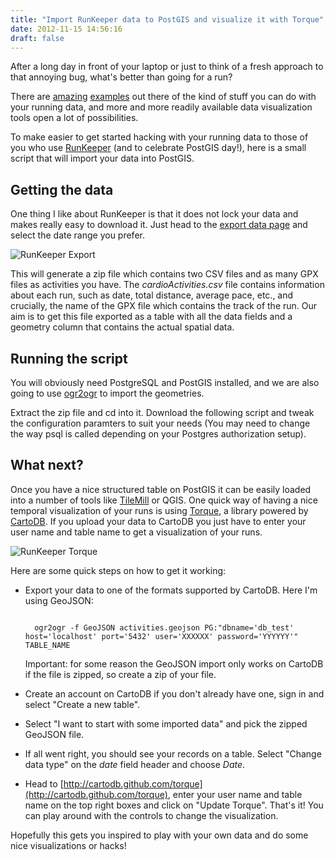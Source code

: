 ```yaml
---
title: "Import RunKeeper data to PostGIS and visualize it with Torque"
date: 2012-11-15 14:56:16
draft: false
---
```


After a long day in front of your laptop or
just to think of a fresh approach to that annoying bug, what's better than going
for a run?

There are [amazing][1] [examples][2] out there of the kind of stuff you can do with your
running data, and more and more readily available data visualization tools open
a lot of possibilities.

To make easier to get started hacking with your running data to those of you
who use [RunKeeper][3] (and to celebrate PostGIS day!), here is a small script that will import your data into
PostGIS.


## Getting the data

One thing I like about RunKeeper is that it does not lock your data and makes
really easy to download it. Just head to the [export data page][4] and select
the date range you prefer.

<div class="image">
<img src="/img/posts/runkeeper_export.png" alt="RunKeeper Export" title="RunKeeper Export Data"/>
</div>

This will generate a zip file which contains two CSV files and as many GPX
files as activities you have. The _cardioActivities.csv_ file contains
information about each run, such as date, total distance, average pace, etc.,
and crucially, the name of the GPX file which contains the track of the run.
Our aim is to get this file exported as a table with all the data fields and a
geometry column that contains the actual spatial data.


## Running the script

You will obviously need PostgreSQL and PostGIS installed, and we are also going
to use [ogr2ogr][5] to import the geometries.

Extract the zip file and cd into it. Download the following script and tweak
the configuration paramters to suit your needs (You may need to change the way
psql is called depending on your Postgres authorization setup).

<script src="https://gist.github.com/4077761.js"> </script>

## What next?

Once you have a nice structured table on PostGIS it can be easily loaded into a number of tools like [TileMill][6] or QGIS.
One quick way of having a nice temporal visualization of your runs is using [Torque][7], a library powered by [CartoDB][8].
If you upload your data to CartoDB you just have to enter your user name and table name to get a visualization of your runs.

<div class="image">
<img src="/img/posts/runkeeper_torque.png" alt="RunKeeper Torque" title="RunKeeper Torque"/>
</div>

Here are some quick steps on how to get it working:

* Export your data to one of the formats supported by CartoDB. Here I'm using GeoJSON:

    <pre><code>
    ogr2ogr -f GeoJSON activities.geojson PG:"dbname='db_test' host='localhost' port='5432' user='XXXXXX' password='YYYYYY'" TABLE_NAME</code></pre>

    Important: for some reason the GeoJSON import only works on CartoDB if the file is zipped, so create a zip of your file.

* Create an account on CartoDB if you don't already have one, sign in and select "Create a new table".

* Select "I want to start with some imported data" and pick the zipped GeoJSON file.

* If all went right, you should see your records on a table. Select "Change data type" on the _date_ field header and choose _Date_.

* Head to [http://cartodb.github.com/torque](http://cartodb.github.com/torque), enter your user name and table name on the top right boxes
and click on "Update Torque". That's it! You can play around with the controls to change the visualization.

Hopefully this gets you inspired to play with your own data and do some nice visualizations or hacks!

[1]: http://brunosan.eu/2012/10/29/Running-a-marathon/
[2]: http://mapbox.com/blog/2012-08-28-running-maps/
[3]: http://runkeeper.com
[4]: http://runkeeper.com/exportDataForm
[5]: http://www.gdal.org/ogr2ogr.html
[6]: http://mapbox.com/tilemill/
[7]: https://github.com/CartoDB/torque
[8]: http://cartodb.com